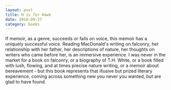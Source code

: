 ```yaml
---
layout: post
title: H is for Hawk 
date: 2016-09-27
category: books
---
```

If memoir, as a genre, succeeds or fails on voice, this memoir has a uniquely successful voice. Reading MacDonald's writing on falconry, her relationship with her father, her descriptions of nature, her thoughts on writers who came before her, is an immersive experience. I was never in the market for a book on falconry, or a biography of T.H. White, or a book filled with lush, flowing, and at times precise nature writing, or a memoir about bereavement - but this book represents that illusive but prized literary experience, coming across something new you never you wanted, but are glad to have found.